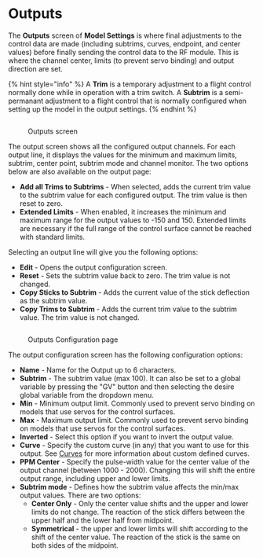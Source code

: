 # Outputs

The **Outputs** screen of **Model Settings** is where final adjustments to the control data are made (including subtrims, curves, endpoint, and center values) before finally sending the control data to the RF module. This is where the channel center, limits (to prevent servo binding) and output direction are set.&#x20;

{% hint style="info" %}
A **Trim** is a temporary adjustment to a flight control normally done while in operation with a trim switch. A **Subtrim** is a semi-permanant adjustment to a flight control that is normally configured when setting up the model in the output settings.&#x20;
{% endhint %}

<figure><img src="/.gitbook/assets/outputs.jpg" alt=""><figcaption><p>Outputs screen</p></figcaption></figure>

The output screen shows all the configured output channels. For each output line, it displays the values for the minimum and maximum limits, subtrim, center point, subtrim mode and channel monitor. The two options below are also available on the output page:

* **Add all Trims to Subtrims** - When selected, adds the current trim value to the subtrim value for each configured output. The trim value is then reset to zero.
* **Extended Limits** - When enabled, it increases the minimum and maximum range for the output values to -150 and 150. Extended limits are necessary if the full range of the control surface cannot be reached with standard limits.

Selecting an output line will give you the following options:

* **Edit** - Opens the output configuration screen.
* **Reset** - Sets the subtrim value back to zero. The trim value is not changed.
* **Copy Sticks to Subtrim** - Adds the current value of the stick deflection as the subtrim value.
* **Copy Trims to Subtrim** - Adds the current trim value to the subtrim value.  The trim value is not changed.

<figure><img src="/.gitbook/assets/outputs2.jpg" alt=""><figcaption><p>Outputs Configuration page</p></figcaption></figure>

The output configuration screen has the following configuration options:

* **Name** - Name for the Output up to 6 characters.
* **Subtrim** - The subtrim value (max 100). It can also be set to a global variable by pressing the "GV" button and then selecting the desire global variable from the dropdown menu.
* **Min** - Minimum output limit. Commonly used to prevent servo binding on models that use servos for the control surfaces.
* **Max** - Maximum output limit. Commonly used to prevent servo binding on models that use servos for the control surfaces.
* **Inverted** - Select this option if you want to invert the output value.
* **Curve** - Specify the custom curve (in any) that you want to use for this output. See [Curves](../curves.md) for more information about custom defined curves.
* **PPM Center** - Specify the pulse-width value for the center value of the output channel (between 1000 - 2000). Changing this will shift the entire output range, including upper and lower limits.
* **Subtrim mode** - Defines how the subtrim value affects the min/max output values. There are two options:
  * **Center Only** - Only the center value shifts and the upper and lower limits do not change. The reaction of the stick differs between the upper half and the lower half from midpoint.
  * **Symmetrical** - the upper and lower limits will shift according to the shift of the center value. The reaction of the stick is the same on both sides of the midpoint.&#x20;


